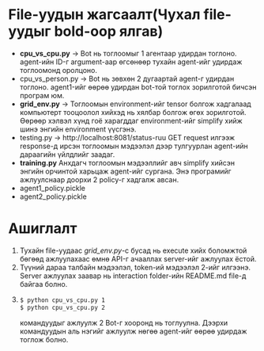 # File-уудын жагсаалт(Чухал file-уудыг **bold**-оор ялгав)
* **cpu_vs_cpu.py** -> Bot нь тоглоомыг 1 агентаар удирдан тоглоно. agent-ийн ID-г argument-аар өгсөнөөр тухайн agent-ийг удирдаж тоглоомонд оролцоно.
* cpu_vs_person.py -> Bot нь зөвхөн 2 дугаартай agent-г удирдан тоглоно. agent1-ийг өөрөө удирдан bot-той тоглох зорилготой бичсэн програм юм.
* **grid_env.py** -> Тоглоомын environment-ийг tensor болгож хадгалаад компьютерт тооцоолол хийхэд нь хялбар болгож өгөх зорилготой. Өөрөөр хэлвэл хүнд гоё харагддаг environment-ийг simplify хийж шинэ энгийн environment үүсгэнэ. 
* testing.py ->
http://localhost:8081/status-ruu GET request илгээж response-д ирсэн тоглоомын мэдээлэл дээр тулгуурлан agent-ийн дараагийн үйлдлийг заадаг.
* **training.py**
Анхдагч тоглоомын мэдээллийг авч simplify хийсэн энгийн орчинтой харьцаж  agent-ийг сургана. Энэ програмийг ажлуулснаар доорхи 2 policy-г хадгалж авсан. 
* agent1_policy.pickle
* agent2_policy.pickle

# Ашиглалт
1. Тухайн file-уудаас *grid_env.py*-с бусад нь execute хийх боломжтой бөгөөд ажлуулахаас өмнө API-г ачааллах server-ийг ажлуулах ёстой.
2. Түүний дараа талбайн мэдээлэл, token-ий мэдээлэл 2-ийг илгээнэ. Server ажлуулах заавар нь interaction folder-ийн README.md file-д байгаа болно.
3. 
    ```sh
    $ python cpu_vs_cpu.py 1
    $ python cpu_vs_cpu.py 2
    ```
    командуудыг ажлуулж 2 Bot-г хооронд нь тоглуулна.
    Дээрхи командуудын аль нэгийг ажлуулж нөгөө agent-ийг өөрөө удирдаж тоглож болно.
